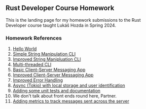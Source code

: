 ## Rust Developer Course Homework

This is the landing page for my homework submissions to the Rust Developer course taught Lukáš Hozda in Spring 2024.

### Homework References

1. [Hello World](https://github.com/HarryRybacki/rust_developer/tree/main/hw01_hello_world)
2. [Simple String Manipulation CLI](https://github.com/HarryRybacki/rust_developer/tree/main/hw02_string_manip_cli)
3. [Improved String Manipluation CLI](https://github.com/HarryRybacki/rust_developer/tree/main/hw03_string_manip_cli_revised)
4. [Multi-threaded CLI](https://github.com/HarryRybacki/rust_developer/tree/main/hw04_multithreaded_cli)
5. [Basic Client-Server Messaging App](https://github.com/HarryRybacki/rust_developer/tree/main/hw05_client_server_msger)
6. [Improved Client-Server Messaging App](https://github.com/HarryRybacki/rust_developer/tree/main/hw06_professionalize_client_server_app)
7. [Improved Error Handling](https://github.com/HarryRybacki/rust_developer/tree/main/hw07_improve_error_handling)
8. [Async (Tokio) with local storage and user identification](https://github.com/HarryRybacki/rust_developer/tree/main/hw08_tokio_rewrite)
9. [Adding some unit tests and documentation](https://github.com/HarryRybacki/rust_developer/tree/main/hw09_test_and_doc)
10. We don't talk about front ends round here, Partner.
11. [Adding metrics to track messages sent across the server](https://github.com/HarryRybacki/rust_developer/tree/main/hw11_adding_metrics)
